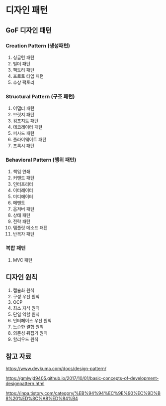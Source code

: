 # 디자인 패턴

## GoF 디자인 패턴

### Creation Pattern (생성패턴)
1. 싱글턴 패턴
2. 빌더 패턴
3. 팩토리 패턴
4. 프로토 타입 패턴
5. 추상 팩토리


### Structural Pattern (구조 패턴)
1. 어댑터 패턴
2. 브릿지 패턴
3. 컴포지트 패턴
4.  데코레이터 패턴
5.  퍼사드 패턴
6.  플라이웨이트 패턴
7.  프록시 패턴

### Behavioral Pattern (행위 패턴)
1. 책임 연쇄
2. 커맨드 패턴
3. 인터프리터
4. 이터레이터
5. 미디에이터
6. 메멘토
7. 옵저버 패턴
8.  상태 패턴
9.  전략 패턴
10. 템플릿 메소드 패턴
11. 반복자 패턴

### 복합 패턴
1. MVC 패턴

## 디자인 원칙
1. 캡슐화 원칙
2. 구성 우선 원칙
3. OCP
4. 최소 지식 원칙
5. 단일 역할 원칙
6. 인터페이스 우선 원칙
7. 느슨한 결합 원칙
8. 의존성 뒤집기 원칙
9. 할리우드 원칙


## 참고 자료
https://www.devkuma.com/docs/design-pattern/

https://gmlwjd9405.github.io/2017/10/01/basic-concepts-of-development-designpattern.html

https://inpa.tistory.com/category/%EB%94%94%EC%9E%90%EC%9D%B8%20%ED%8C%A8%ED%84%B4